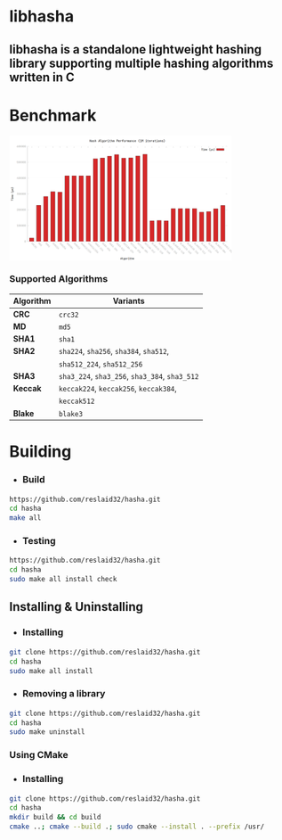 # libhasha

## **libhasha is a standalone lightweight hashing library supporting multiple hashing algorithms written in C**

# Benchmark
   <div style="display: flex; gap: 10px;">
      <img src="./assets/bench/i5.7400-clang-2.0.4.png" alt="1M iters" width="400">
   </div>

<!---
# Benchmarks (2.0.0)
 - All
   <div style="display: flex; gap: 10px;">
      <img src="./assets/bench.1m-iter.png" alt="1M iters" width="400">
      <img src="./assets/bench.per-iter.png" alt="per iter" width="400">
   </div>

# Benchmarks (1.0.5)

 - SHA-2
   <div style="display: flex; gap: 10px;">
      <img src="./assets/sha256.png" alt="SHA-256 Benchmark" width="400">
      <img src="./assets/sha512.png" alt="SHA-512 Benchmark" width="400">
   </div>

 - SHA-3
   <div style="display: flex; gap: 10px;">
      <img src="./assets/sha3_256.png" alt="SHA3-256 Benchmark" width="400">
      <img src="./assets/sha3_512.png" alt="SHA3-512 Benchmark" width="400">
   </div>
-->

### Supported Algorithms

| **Algorithm** | **Variants**                                  |
|---------------|-----------------------------------------------|
| **CRC**       | `crc32`                                       |
| **MD**        | `md5`                                         |
| **SHA1**      | `sha1`                                        |
| **SHA2**      | `sha224`, `sha256`, `sha384`, `sha512`,       |
|               | `sha512_224`, `sha512_256`                    |
| **SHA3**      | `sha3_224`, `sha3_256`, `sha3_384`, `sha3_512`|
| **Keccak**    | `keccak224`, `keccak256`, `keccak384`,        |
|               | `keccak512`                                   |
| **Blake**     | `blake3`                                      |

# Building
   - ### **Build**
   ```bash
   https://github.com/reslaid32/hasha.git
   cd hasha
   make all
   ```

   - ### **Testing**
   ```bash
   https://github.com/reslaid32/hasha.git
   cd hasha
   sudo make all install check
   ```

## Installing & Uninstalling
   - ### **Installing**
   ```bash
   git clone https://github.com/reslaid32/hasha.git
   cd hasha
   sudo make all install
   ```

   - ### **Removing a library**
   ```bash
   git clone https://github.com/reslaid32/hasha.git
   cd hasha
   sudo make uninstall
   ```

### **Using CMake**
   - ### **Installing**
   ```bash
   git clone https://github.com/reslaid32/hasha.git
   cd hasha
   mkdir build && cd build
   cmake ..; cmake --build .; sudo cmake --install . --prefix /usr/
   ```